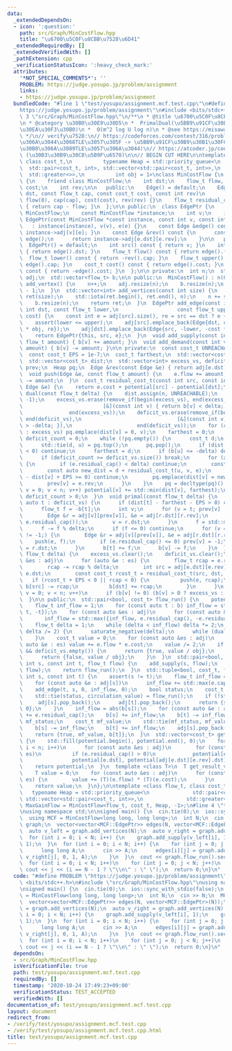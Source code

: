 ```yaml
---
data:
  _extendedDependsOn:
  - icon: ':question:'
    path: src/Graph/MinCostFlow.hpp
    title: "\u6700\u5C0F\u8CBB\u7528\u6D41"
  _extendedRequiredBy: []
  _extendedVerifiedWith: []
  _pathExtension: cpp
  _verificationStatusIcon: ':heavy_check_mark:'
  attributes:
    '*NOT_SPECIAL_COMMENTS*': ''
    PROBLEM: https://judge.yosupo.jp/problem/assignment
    links:
    - https://judge.yosupo.jp/problem/assignment
  bundledCode: "#line 1 \"test/yosupo/assignment.mcf.test.cpp\"\n#define PROBLEM \"\
    https://judge.yosupo.jp/problem/assignment\"\n#include <bits/stdc++.h>\n#line\
    \ 3 \"src/Graph/MinCostFlow.hpp\"\n/**\n * @title \u6700\u5C0F\u8CBB\u7528\u6D41\
    \n * @category \u30B0\u30E9\u30D5\n *  PrimalDual(\u5BB9\u91CF\u30B9\u30B1\u30FC\
    \u30EA\u30F3\u30B0)\n *  O(m^2 log U log n)\n * @see https://misawa.github.io/others/flow/library_design.html\n\
    \ */\n// verify\u7528:\n// https://codeforces.com/contest/316/problem/C2\n// (Radix-Heap\u3067\
    \u306A\u3044\u3068TLE\u3057\u305F -> \u5BB9\u91CF\u30B9\u30B1\u30FC\u30EA\u30F3\
    \u30B0\u306A\u3089TLE\u3057\u306A\u3044)\n// https://atcoder.jp/contests/geocon2013/tasks/geocon2013_b\
    \ (\u30B3\u30B9\u30C8\u5B9F\u6570)\n\n// BEGIN CUT HERE\n\ntemplate <class flow_t,\
    \ class cost_t,\n          typename Heap = std::priority_queue<\n            \
    \  std::pair<cost_t, int>, std::vector<std::pair<cost_t, int>>,\n            \
    \  std::greater<>>,\n          int obj = 1>\nclass MinCostFlow {\n  class Edge\
    \ {\n    friend class MinCostFlow;\n    int dst;\n    flow_t flow, cap;\n    cost_t\
    \ cost;\n    int rev;\n\n   public:\n    Edge() = default;\n    Edge(const int\
    \ dst, const flow_t cap, const cost_t cost, const int rev)\n        : dst(dst),\
    \ flow(0), cap(cap), cost(cost), rev(rev) {}\n    flow_t residual_cap() const\
    \ { return cap - flow; }\n  };\n\n public:\n  class EdgePtr {\n    friend class\
    \ MinCostFlow;\n    const MinCostFlow *instance;\n    int v;\n    int e;\n   \
    \ EdgePtr(const MinCostFlow *const instance, const int v, const int e)\n     \
    \   : instance(instance), v(v), e(e) {}\n    const Edge &edge() const { return\
    \ instance->adj[v][e]; }\n    const Edge &rev() const {\n      const Edge &e =\
    \ edge();\n      return instance->adj[e.dst][e.rev];\n    }\n\n   public:\n  \
    \  EdgePtr() = default;\n    int src() const { return v; }\n    int dst() const\
    \ { return edge().dst; }\n    flow_t flow() const { return edge().flow; }\n  \
    \  flow_t lower() const { return -rev().cap; }\n    flow_t upper() const { return\
    \ edge().cap; }\n    cost_t cost() const { return edge().cost; }\n    cost_t gain()\
    \ const { return -edge().cost; }\n  };\n\n private:\n  int n;\n  std::vector<std::vector<Edge>>\
    \ adj;\n  std::vector<flow_t> b;\n\n public:\n  MinCostFlow() : n(0) {}\n  int\
    \ add_vertex() {\n    n++;\n    adj.resize(n);\n    b.resize(n);\n    return n\
    \ - 1;\n  }\n  std::vector<int> add_vertices(const int size) {\n    std::vector<int>\
    \ ret(size);\n    std::iota(ret.begin(), ret.end(), n);\n    n += size;\n    adj.resize(n);\n\
    \    b.resize(n);\n    return ret;\n  }\n  EdgePtr add_edge(const int src, const\
    \ int dst, const flow_t lower,\n                   const flow_t upper, const cost_t\
    \ cost) {\n    const int e = adj[src].size(), re = src == dst ? e + 1 : adj[dst].size();\n\
    \    assert(lower <= upper);\n    adj[src].emplace_back(Edge{dst, upper, cost\
    \ * obj, re});\n    adj[dst].emplace_back(Edge{src, -lower, -cost * obj, e});\n\
    \    return EdgePtr{this, src, e};\n  }\n  void add_supply(const int v, const\
    \ flow_t amount) { b[v] += amount; }\n  void add_demand(const int v, const flow_t\
    \ amount) { b[v] -= amount; }\n\n private:\n  const cost_t UNREACHABLE = std::numeric_limits<cost_t>::max();\n\
    \  const cost_t EPS = 1e-7;\n  cost_t farthest;\n  std::vector<cost_t> potential;\n\
    \  std::vector<cost_t> dist;\n  std::vector<int> excess_vs, deficit_vs;\n  std::vector<int>\
    \ prev;\n  Heap pq;\n  Edge &rev(const Edge &e) { return adj[e.dst][e.rev]; }\n\
    \  void push(Edge &e, const flow_t amount) {\n    e.flow += amount;\n    adj[e.dst][e.rev].flow\
    \ -= amount;\n  }\n  cost_t residual_cost_t(const int src, const int dst, const\
    \ Edge &e) {\n    return e.cost + potential[src] - potential[dst];\n  }\n  bool\
    \ dual(const flow_t delta) {\n    dist.assign(n, UNREACHABLE);\n    prev.assign(n,\
    \ -1);\n    excess_vs.erase(remove_if(begin(excess_vs), end(excess_vs),\n    \
    \                          [&](const int v) { return b[v] < delta; }),\n     \
    \               end(excess_vs));\n    deficit_vs.erase(remove_if(begin(deficit_vs),\
    \ end(deficit_vs),\n                               [&](const int v) { return b[v]\
    \ > -delta; }),\n                     end(deficit_vs));\n    for (const auto v\
    \ : excess_vs) pq.emplace(dist[v] = 0, v);\n    farthest = 0;\n    std::size_t\
    \ deficit_count = 0;\n    while (!pq.empty()) {\n      cost_t d;\n      int u;\n\
    \      std::tie(d, u) = pq.top();\n      pq.pop();\n      if (dist[u] - d + EPS\
    \ < 0) continue;\n      farthest = d;\n      if (b[u] <= -delta) deficit_count++;\n\
    \      if (deficit_count >= deficit_vs.size()) break;\n      for (auto &e : adj[u])\
    \ {\n        if (e.residual_cap() < delta) continue;\n        const auto v = e.dst;\n\
    \        const auto new_dist = d + residual_cost_t(u, v, e);\n        if (new_dist\
    \ - dist[v] + EPS >= 0) continue;\n        pq.emplace(dist[v] = new_dist, v);\n\
    \        prev[v] = e.rev;\n      }\n    }\n    pq = decltype(pq)();\n    for (int\
    \ v = 0; v < n; v++) potential[v] += std::min(dist[v], farthest);\n    return\
    \ deficit_count > 0;\n  }\n  void primal(const flow_t delta) {\n    for (const\
    \ auto t : deficit_vs) {\n      if (dist[t] - farthest - EPS > 0) continue;\n\
    \      flow_t f = -b[t];\n      int v;\n      for (v = t; prev[v] != -1;) {\n\
    \        Edge &r = adj[v][prev[v]], &e = adj[r.dst][r.rev];\n        f = std::min(f,\
    \ e.residual_cap());\n        v = r.dst;\n      }\n      f = std::min(f, b[v]);\n\
    \      f -= f % delta;\n      if (f <= 0) continue;\n      for (v = t; prev[v]\
    \ != -1;) {\n        Edge &r = adj[v][prev[v]], &e = adj[r.dst][r.rev];\n    \
    \    push(e, f);\n        if (e.residual_cap() <= 0) prev[v] = -1;\n        v\
    \ = r.dst;\n      }\n      b[t] += f;\n      b[v] -= f;\n    }\n  }\n  void saturate_negative(const\
    \ flow_t delta) {\n    excess_vs.clear();\n    deficit_vs.clear();\n    for (auto\
    \ &es : adj)\n      for (auto &e : es) {\n        flow_t rcap = e.residual_cap();\n\
    \        rcap -= rcap % delta;\n        int src = adj[e.dst][e.rev].dst, dst =\
    \ e.dst;\n        const cost_t rcost_t = residual_cost_t(src, dst, e);\n     \
    \   if (rcost_t + EPS < 0 || rcap < 0) {\n          push(e, rcap);\n         \
    \ b[src] -= rcap;\n          b[dst] += rcap;\n        }\n      }\n    for (int\
    \ v = 0; v < n; v++)\n      if (b[v] != 0) (b[v] > 0 ? excess_vs : deficit_vs).emplace_back(v);\n\
    \  }\n\n public:\n  std::pair<bool, cost_t> flow_run() {\n    potential.resize(n);\n\
    \    flow_t inf_flow = 1;\n    for (const auto t : b) inf_flow = std::max({inf_flow,\
    \ t, -t});\n    for (const auto &es : adj)\n      for (const auto &e : es)\n \
    \       inf_flow = std::max({inf_flow, e.residual_cap(), -e.residual_cap()});\n\
    \    flow_t delta = 1;\n    while (delta < inf_flow) delta *= 2;\n    for (; delta;\
    \ delta /= 2) {\n      saturate_negative(delta);\n      while (dual(delta)) primal(delta);\n\
    \    }\n    cost_t value = 0;\n    for (const auto &es : adj)\n      for (const\
    \ auto &e : es) value += e.flow * e.cost;\n    value /= 2;\n    if (excess_vs.empty()\
    \ && deficit_vs.empty()) {\n      return {true, value / obj};\n    } else {\n\
    \      return {false, value / obj};\n    }\n  }\n  std::pair<bool, cost_t> st_flow_run(const\
    \ int s, const int t, flow_t flow) {\n    add_supply(s, flow);\n    add_demand(t,\
    \ flow);\n    return flow_run();\n  }\n  std::tuple<bool, cost_t, flow_t> max_flow_run(const\
    \ int s, const int t) {\n    assert(s != t);\n    flow_t inf_flow = abs(b[s]);\n\
    \    for (const auto &e : adj[s])\n      inf_flow += std::max(e.cap, static_cast<flow_t>(0));\n\
    \    add_edge(t, s, 0, inf_flow, 0);\n    bool status;\n    cost_t circulation_value;\n\
    \    std::tie(status, circulation_value) = flow_run();\n    if (!status) {\n \
    \     adj[s].pop_back();\n      adj[t].pop_back();\n      return {status, circulation_value,\
    \ 0};\n    }\n    inf_flow = abs(b[s]);\n    for (const auto &e : adj[s]) inf_flow\
    \ += e.residual_cap();\n    b[s] += inf_flow;\n    b[t] -= inf_flow;\n    bool\
    \ mf_status;\n    cost_t mf_value;\n    std::tie(mf_status, mf_value) = flow_run();\n\
    \    b[s] -= inf_flow;\n    b[t] += inf_flow;\n    adj[s].pop_back();\n    adj[t].pop_back();\n\
    \    return {true, mf_value, b[t]};\n  }\n  std::vector<cost_t> get_potential()\
    \ {\n    std::fill(potential.begin(), potential.end(), 0);\n    for (int i = 0;\
    \ i < n; i++)\n      for (const auto &es : adj)\n        for (const auto &e :\
    \ es)\n          if (e.residual_cap() > 0)\n            potential[e.dst] = std::min(\n\
    \                potential[e.dst], potential[adj[e.dst][e.rev].dst] + e.cost);\n\
    \    return potential;\n  }\n  template <class T>\n  T get_result_value() {\n\
    \    T value = 0;\n    for (const auto &es : adj)\n      for (const auto &e :\
    \ es) {\n        value += (T)(e.flow) * (T)(e.cost);\n      }\n    value /= (T)2;\n\
    \    return value;\n  }\n};\n\ntemplate <class flow_t, class cost_t,\n       \
    \   typename Heap = std::priority_queue<\n              std::pair<cost_t, int>,\
    \ std::vector<std::pair<cost_t, int>>,\n              std::greater<>>>\nusing\
    \ MaxGainFlow = MinCostFlow<flow_t, cost_t, Heap, -1>;\n#line 4 \"test/yosupo/assignment.mcf.test.cpp\"\
    \nusing namespace std;\n\nsigned main() {\n  cin.tie(0);\n  ios::sync_with_stdio(false);\n\
    \  using MCF = MinCostFlow<long long, long long>;\n  int N;\n  cin >> N;\n  MCF\
    \ graph;\n  vector<vector<MCF::EdgePtr>> edges(N, vector<MCF::EdgePtr>(N));\n\
    \  auto v_left = graph.add_vertices(N);\n  auto v_right = graph.add_vertices(N);\n\
    \  for (int i = 0; i < N; i++) {\n    graph.add_supply(v_left[i], 1);\n    graph.add_demand(v_right[i],\
    \ 1);\n  }\n  for (int i = 0; i < N; i++) {\n    for (int j = 0; j < N; j++) {\n\
    \      long long A;\n      cin >> A;\n      edges[i][j] = graph.add_edge(v_left[i],\
    \ v_right[j], 0, 1, A);\n    }\n  }\n  cout << graph.flow_run().second << endl;\n\
    \  for (int i = 0; i < N; i++)\n    for (int j = 0; j < N; j++)\n      if (edges[i][j].flow())\
    \ cout << j << (i == N - 1 ? \"\\n\" : \" \");\n  return 0;\n}\n"
  code: "#define PROBLEM \"https://judge.yosupo.jp/problem/assignment\"\n#include\
    \ <bits/stdc++.h>\n#include \"src/Graph/MinCostFlow.hpp\"\nusing namespace std;\n\
    \nsigned main() {\n  cin.tie(0);\n  ios::sync_with_stdio(false);\n  using MCF\
    \ = MinCostFlow<long long, long long>;\n  int N;\n  cin >> N;\n  MCF graph;\n\
    \  vector<vector<MCF::EdgePtr>> edges(N, vector<MCF::EdgePtr>(N));\n  auto v_left\
    \ = graph.add_vertices(N);\n  auto v_right = graph.add_vertices(N);\n  for (int\
    \ i = 0; i < N; i++) {\n    graph.add_supply(v_left[i], 1);\n    graph.add_demand(v_right[i],\
    \ 1);\n  }\n  for (int i = 0; i < N; i++) {\n    for (int j = 0; j < N; j++) {\n\
    \      long long A;\n      cin >> A;\n      edges[i][j] = graph.add_edge(v_left[i],\
    \ v_right[j], 0, 1, A);\n    }\n  }\n  cout << graph.flow_run().second << endl;\n\
    \  for (int i = 0; i < N; i++)\n    for (int j = 0; j < N; j++)\n      if (edges[i][j].flow())\
    \ cout << j << (i == N - 1 ? \"\\n\" : \" \");\n  return 0;\n}\n"
  dependsOn:
  - src/Graph/MinCostFlow.hpp
  isVerificationFile: true
  path: test/yosupo/assignment.mcf.test.cpp
  requiredBy: []
  timestamp: '2020-10-24 17:49:23+09:00'
  verificationStatus: TEST_ACCEPTED
  verifiedWith: []
documentation_of: test/yosupo/assignment.mcf.test.cpp
layout: document
redirect_from:
- /verify/test/yosupo/assignment.mcf.test.cpp
- /verify/test/yosupo/assignment.mcf.test.cpp.html
title: test/yosupo/assignment.mcf.test.cpp
---
```

